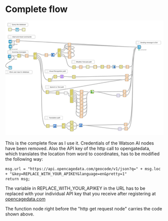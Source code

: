 # Complete flow
![Node-RED flow](images/node-red_flow.png)

This is the complete flow as I use it. Credentials of the Watson AI nodes have been removed. Also the API key of the http call to opengatedata, which translates the location from word to coordinates, has to be modified the following way:

```
msg.url = "https://api.opencagedata.com/geocode/v1/json?q=" + msg.loc + "&key=REPLACE_WITH_YOUR_APIKEY&language=en&pretty=1"
return msg;
```
The variable in REPLACE_WITH_YOUR_APIKEY in the URL has to be replaced with your individual API key that you receive after registering at [opencagedata.com](https://opencagedata.com/)

The function node right before the "http get request node" carries the code shown above.
